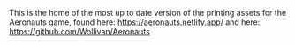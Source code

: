 This is the home of the most up to date version of the printing assets for the Aeronauts game, found here:
https://aeronauts.netlify.app/
and here:
https://github.com/Wollivan/Aeronauts
